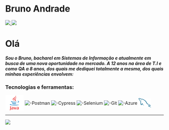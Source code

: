 <h1>Bruno Andrade</h1> 
 <div> 
   <a href = "mailto:bruno.nog.andrade@gmail.com"><img src="https://img.shields.io/badge/-Gmail-%23333?style=for-the-badge&logo=gmail&logoColor=white" target="_blank">    </a>
   <a href="https://www.linkedin.com/in/bruno-nog-andrade/" target="_blank"><img src="https://img.shields.io/badge/-LinkedIn-%230077B5?style=for-the-badge&logo=linkedin&logoColor=white" target="_blank"></a> 
</div>

<h1>Olá</h1> 
<h5> Sou o Bruno, bacharel em Sistemas de Informação e atualmente em busca de uma nova oportunidade no mercado.
A 12 anos na área de T.I e como QA a 8 anos, dos quais me dediquei totalmente a mesma, dos quais minhas experiências envolvem:

<h3>Tecnologias e ferramentas:</h3>
<div style="display: inline_block">

 <img align="center" alt="-Java" height="48" width="58" src="https://github.com/devicons/devicon/blob/v2.16.0/icons/java/java-original-wordmark.svg">
<img align="center" alt="-Postman" height="30" width="40" src="https://cdn.jsdelivr.net/gh/devicons/devicon@latest/icons/postman/postman-plain.svg" />
<img align="center" alt="-Cypress" height="30" width="40" src="https://cdn.jsdelivr.net/gh/devicons/devicon@latest/icons/cypressio/cypressio-original.svg" />     
<img align="center" alt="-Selenium" height="30" width="40" src="https://cdn.jsdelivr.net/gh/devicons/devicon/icons/selenium/selenium-original.svg" />
<img align="center" alt="-Git" height="30" src="https://cdn.jsdelivr.net/gh/devicons/devicon/icons/git/git-original.svg" />
<img align="center" alt="-Azure" height="30" width="40" src="https://cdn.jsdelivr.net/gh/devicons/devicon/icons/azure/azure-original.svg" />
<img align="center" alt="-Mysql" height="30" width="40" src="https://raw.githubusercontent.com/devicons/devicon/master/icons/mysql/mysql-original.svg">

</div>
 
 <hr>
  <img height="180em" src="https://github-readme-stats.vercel.app/api/top-langs/?username=BrunoNogAndrade&layout=compact&langs_count=7&theme=midnight-purple"/>
 

